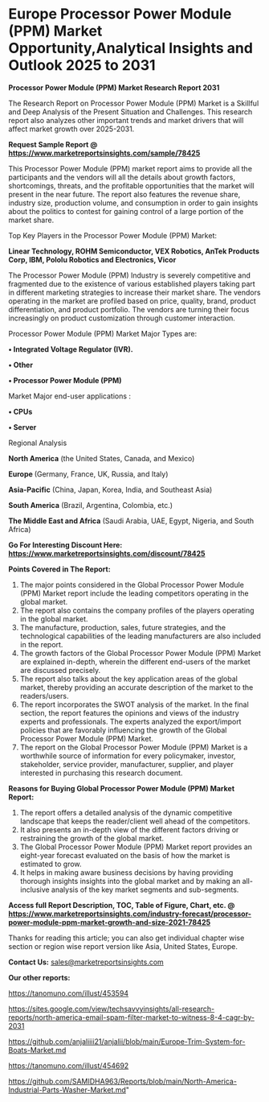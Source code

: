
 # Europe Processor Power Module (PPM) Market Opportunity,Analytical Insights and Outlook 2025 to 2031

<strong>Processor Power Module (PPM) Market Research Report 2031</strong>

The Research Report on Processor Power Module (PPM) Market is a Skillful and Deep Analysis of the Present Situation and Challenges. This research report also analyzes other important trends and market drivers that will affect market growth over 2025-2031.

<strong>Request Sample Report @ <a href=https://www.marketreportsinsights.com/sample/78425>https://www.marketreportsinsights.com/sample/78425</a></strong>

This Processor Power Module (PPM) market report aims to provide all the participants and the vendors will all the details about growth factors, shortcomings, threats, and the profitable opportunities that the market will present in the near future. The report also features the revenue share, industry size, production volume, and consumption in order to gain insights about the politics to contest for gaining control of a large portion of the market share.

Top Key Players in the Processor Power Module (PPM) Market:

<strong>Linear Technology, ROHM Semiconductor, VEX Robotics, AnTek Products Corp, IBM, Pololu Robotics and Electronics, Vicor</strong>

The Processor Power Module (PPM) Industry is severely competitive and fragmented due to the existence of various established players taking part in different marketing strategies to increase their market share. The vendors operating in the market are profiled based on price, quality, brand, product differentiation, and product portfolio. The vendors are turning their focus increasingly on product customization through customer interaction.

Processor Power Module (PPM) Market Major Types are:

<strong>• Integrated Voltage Regulator (IVR).

• Other

• Processor Power Module (PPM)</strong>

Market Major end-user applications :

<strong>• CPUs

• Server</strong>

Regional Analysis

</u><strong><b>North America</b></strong> (the United States, Canada, and Mexico)

<strong><b>Europe </b></strong>(Germany, France, UK, Russia, and Italy)

<strong><b>Asia-Pacific</b></strong> (China, Japan, Korea, India, and Southeast Asia)

<strong><b>South America</b></strong> (Brazil, Argentina, Colombia, etc.)

<strong><b>The Middle East and Africa</b></strong> (Saudi Arabia, UAE, Egypt, Nigeria, and South Africa)

<strong>Go For Interesting Discount Here: <a href=https://www.marketreportsinsights.com/discount/78425>https://www.marketreportsinsights.com/discount/78425</a></strong>

<strong>Points Covered in The Report:</strong>
<ol>
  <li>The major points considered in the Global Processor Power Module (PPM) Market report include the leading competitors operating in the global market.</li>
  <li>The report also contains the company profiles of the players operating in the global market.</li>
  <li>The manufacture, production, sales, future strategies, and the technological capabilities of the leading manufacturers are also included in the report.</li>
  <li>The growth factors of the Global Processor Power Module (PPM) Market are explained in-depth, wherein the different end-users of the market are discussed precisely.</li>
  <li>The report also talks about the key application areas of the global market, thereby providing an accurate description of the market to the readers/users.</li>
  <li>The report incorporates the SWOT analysis of the market. In the final section, the report features the opinions and views of the industry experts and professionals. The experts analyzed the export/import policies that are favorably influencing the growth of the Global Processor Power Module (PPM) Market.</li>
  <li>The report on the Global Processor Power Module (PPM) Market is a worthwhile source of information for every policymaker, investor, stakeholder, service provider, manufacturer, supplier, and player interested in purchasing this research document.</li>
</ol>
<strong>Reasons for Buying Global Processor Power Module (PPM) Market Report:</strong>

<ol>
  <li>The report offers a detailed analysis of the dynamic competitive landscape that keeps the reader/client well ahead of the competitors.</li>
  <li>It also presents an in-depth view of the different factors driving or restraining the growth of the global market.</li>
  <li>The Global Processor Power Module (PPM) Market report provides an eight-year forecast evaluated on the basis of how the market is estimated to grow.</li>
  <li>It helps in making aware business decisions by having providing thorough insights insights into the global market and by making an all-inclusive analysis of the key market segments and sub-segments.</li>
</ol>
<strong>Access full Report Description, TOC, Table of Figure, Chart, etc. @ <a href=https://www.marketreportsinsights.com/industry-forecast/processor-power-module-ppm-market-growth-and-size-2021-78425>https://www.marketreportsinsights.com/industry-forecast/processor-power-module-ppm-market-growth-and-size-2021-78425</a></strong>


Thanks for reading this article; you can also get individual chapter wise section or region wise report version like Asia, United States, Europe.

<strong>Contact Us:</strong>
sales@marketreportsinsights.com

<strong>Our other reports:</strong>

<a href=https://tanomuno.com/illust/453594>https://tanomuno.com/illust/453594</a>

<a href=https://sites.google.com/view/techsavvyinsights/all-research-reports/north-america-email-spam-filter-market-to-witness-8-4-cagr-by-2031>https://sites.google.com/view/techsavvyinsights/all-research-reports/north-america-email-spam-filter-market-to-witness-8-4-cagr-by-2031</a>

<a href=https://github.com/anjaliiii21/anjalii/blob/main/Europe-Trim-System-for-Boats-Market.md>https://github.com/anjaliiii21/anjalii/blob/main/Europe-Trim-System-for-Boats-Market.md</a>

<a href=https://tanomuno.com/illust/454692>https://tanomuno.com/illust/454692</a>

<a href=https://github.com/SAMIDHA963/Reports/blob/main/North-America-Industrial-Parts-Washer-Market.md>https://github.com/SAMIDHA963/Reports/blob/main/North-America-Industrial-Parts-Washer-Market.md</a>"
